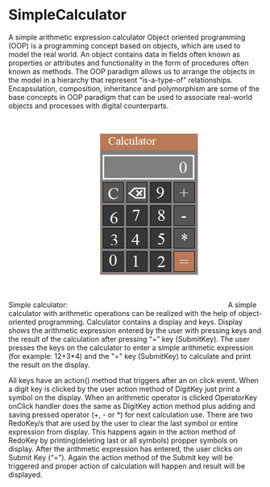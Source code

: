 # SimpleCalculator
A simple arithmetic expression calculator
Object oriented programming (OOP) is a programming concept based on objects, which are used to model the real world. An object contains data in fields often known as properties or attributes and functionality in the form of procedures often known as methods.
The OOP paradigm allows us to arrange the objects in the model in a hierarchy that represent “is-a-type-of” relationships. 
Encapsulation, composition, inheritance and polymorphism are some of the base concepts in OOP paradigm that can be used to associate real-world objects and processes with digital counterparts.

 Simple calculator:
 ![calculator](https://github.com/ahmedmatem/simplecalculator/blob/master/calc.png)
A simple calculator with arithmetic operations can be realized with the help of object-oriented programming.
Calculator contains a display and keys. Display shows the arithmetic expression entered by the user with pressing keys and the result of the calculation after pressing “=” key (SubmitKey).
Тhe user presses the keys on the calculator to enter a simple arithmetic expression (for example: 12+3*4) and the "=" key (SubmitKey) to calculate and print the result on the display. 

All keys have an action() method that triggers after an on click event. When a digit key is clicked by the user action method of DigitKey just print a symbol on the display. When an arithmetic operator is clicked OperatorKey onClick handler does the same as DigitKey action method plus adding and saving pressed operator (+, - or *) for next calculation use. There are two RedoKey/s that are used by the user to clear the last symbol or entire expression from display.  This happens again in the action method of RedoKey by printing(deleting last or all symbols) propper symbols on display. After the arithmetic expression has entered, the user clicks on Submit Key (“=”). Again the action method of the Submit key will be triggered and proper action of calculation will happen and result will be displayed.

